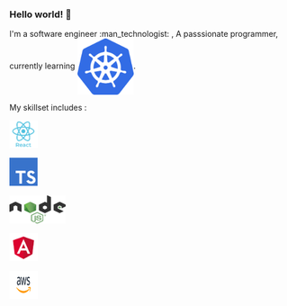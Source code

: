 ### Hello world! 👋

<p> I'm a software engineer :man_technologist: , A passsionate programmer, currently learning 
<a href="https://kubernetes.io/"><img src="https://github.com/kubernetes/kubernetes/raw/master/logo/logo.png" alt="Kubernetes" width="100" height="100" align="center" /></a>. </p>


<p> My skillset includes :</p>


<p> <a target="_blank" href=""><img height="50px" width="50px" alt="Reactjs" src="https://raw.githubusercontent.com/yashwanthkumarsuruneni/yashwanthkumarsuruneni/master/skills/react.png"></a> </p>  
<p> <a target="_blank" href="https://www.typescriptlang.org/"><img height="50px" width="50px" alt="TypeScript" src="https://raw.githubusercontent.com/yashwanthkumarsuruneni/yashwanthkumarsuruneni/master/skills/typescript.png"></a> </p>
<p> <a target="_blank" href="https://nodejs.org/en/about/"><img height="50px" width="100px" alt="Nodejs" src="https://raw.githubusercontent.com/yashwanthkumarsuruneni/yashwanthkumarsuruneni/master/skills/nodejs.png"></a> </p>
<p> <a target="_blank" href="https://angular.io/"><img height="50px" width="50px" alt="Angular" src="https://raw.githubusercontent.com/yashwanthkumarsuruneni/yashwanthkumarsuruneni/master/skills/angular.png"></a> </p>
<p> <a target="_blank" href="https://aws.amazon.com/"><img height="50px" width="50px" alt="AWS" src="https://raw.githubusercontent.com/yashwanthkumarsuruneni/yashwanthkumarsuruneni/master/skills/aws_logo.png"></a> </p>
